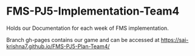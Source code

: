 # FMS-PJ5-Implementation-Team4
Holds our Documentation for each week of FMS implementation.

Branch gh-pages contains our game and can be accessed at https://sai-krishna7.github.io/FMS-PJ5-Plan-Team4/
